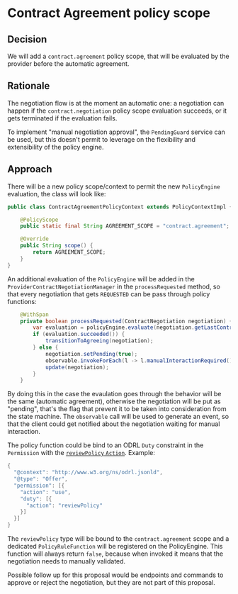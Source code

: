 # Contract Agreement policy scope

## Decision

We will add a `contract.agreement` policy scope, that will be evaluated by the provider before the automatic agreement.

## Rationale

The negotiation flow is at the moment an automatic one: a negotiation can happen if the `contract.negotiation` policy 
scope evaluation succeeds, or it gets terminated if the evaluation fails.

To implement "manual negotiation approval", the `PendingGuard` service can be used, but this doesn't permit to leverage
on the flexibility and extensibility of the policy engine. 

## Approach

There will be a new policy scope/context to permit the new `PolicyEngine` evaluation, the class will look like:

```java
public class ContractAgreementPolicyContext extends PolicyContextImpl {

    @PolicyScope
    public static final String AGREEMENT_SCOPE = "contract.agreement";

    @Override
    public String scope() {
        return AGREEMENT_SCOPE;
    }
}
```

An additional evaluation of the `PolicyEngine` will be added in the `ProviderContractNegotiationManager` in the
`processRequested` method, so that every negotiation that gets `REQUESTED` can be pass through policy functions:
```java
    @WithSpan
    private boolean processRequested(ContractNegotiation negotiation) {
        var evaluation = policyEngine.evaluate(negotiation.getLastContractOffer().getPolicy(), new ContractAgreementPolicyContext());
        if (evaluation.succeeded()) {
            transitionToAgreeing(negotiation);
        } else {
            negotiation.setPending(true);
            observable.invokeForEach(l -> l.manualInteractionRequired());
            update(negotiation);
        }
    }
```

By doing this in the case the evaulation goes through the behavior will be the same (automatic agreement), otherwise the
negotiation will be put as "pending", that's the flag that prevent it to be taken into consideration from the state
machine.
The `observable` call will be used to generate an event, so that the client could get notified about the negotiation
waiting for manual interaction.

The policy function could be bind to an ODRL `Duty` constraint in the `Permission` with the [`reviewPolicy` `Action`](https://www.w3.org/TR/odrl-vocab/#term-reviewPolicy).
Example:
```java
{
  "@context": "http://www.w3.org/ns/odrl.jsonld",
  "@type": "Offer",
  "permission": [{
    "action": "use",
    "duty": [{
      "action": "reviewPolicy"
    }]
  }]
}
```

The `reviewPolicy` type will be bound to the `contract.agreement` scope and a dedicated `PolicyRuleFunction` will be registered
on the PolicyEngine.
This function will always return `false`, because when invoked it means that the negotiation needs to manually validated.

Possible follow up for this proposal would be endpoints and commands to approve or reject the negotiation, but they are
not part of this proposal.
